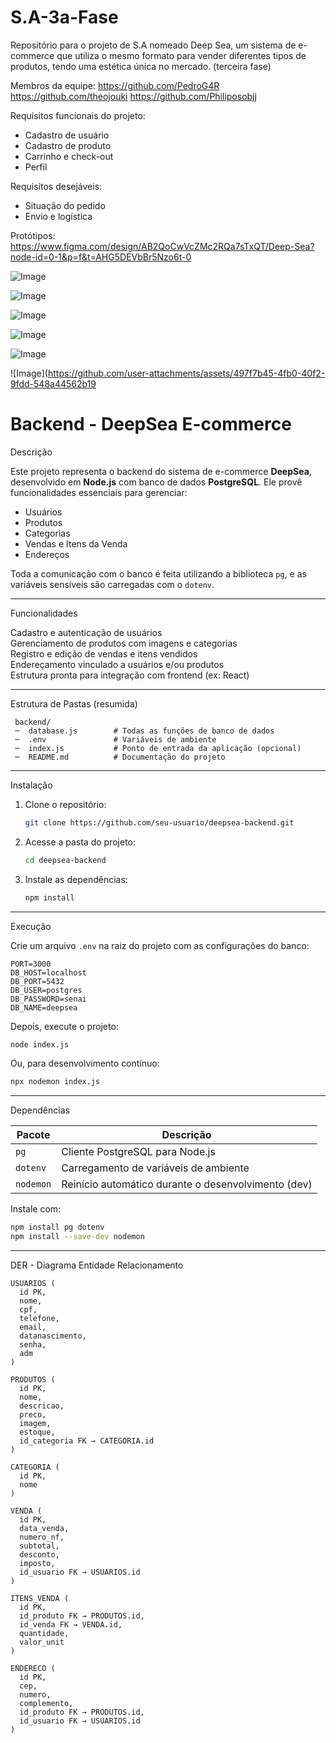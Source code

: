# S.A-3a-Fase
Repositório para o projeto de S.A nomeado Deep Sea, um sistema de e-commerce que utiliza o mesmo formato para vender diferentes tipos de produtos, tendo uma estética única no mercado. (terceira fase)

Membros da equipe:
https://github.com/PedroG4R
https://github.com/theojouki
https://github.com/Philiposobjj

Requisitos funcionais do projeto:
- Cadastro de usuário 
- Cadastro de produto
- Carrinho e check-out
- Perfil

Requisitos desejáveis:

- Situação do pedido
- Envio e logística

Protótipos:
https://www.figma.com/design/AB2QoCwVcZMc2RQa7sTxQT/Deep-Sea?node-id=0-1&p=f&t=AHG5DEVbBr5Nzo6t-0

![Image](https://github.com/user-attachments/assets/7d324443-bd4b-461b-a02b-633f31dd0846)

![Image](https://github.com/user-attachments/assets/f46bbf9b-befe-4434-ad95-1b538f6dc97a)

![Image](https://github.com/user-attachments/assets/7b03e20b-8530-4246-856b-4d42c713802c)

![Image](https://github.com/user-attachments/assets/cab0b04a-123f-4412-a12b-786a431c5135)

![Image](https://github.com/user-attachments/assets/6c052da2-3efe-4695-b16c-d6221cdbdc8e)

![Image](https://github.com/user-attachments/assets/497f7b45-4fb0-40f2-9fdd-548a44562b19



#  Backend - DeepSea E-commerce

 Descrição

Este projeto representa o backend do sistema de e-commerce **DeepSea**, desenvolvido em **Node.js** com banco de dados **PostgreSQL**. Ele provê funcionalidades essenciais para gerenciar:

- Usuários
- Produtos
- Categorias
- Vendas e Itens da Venda
- Endereços

Toda a comunicação com o banco é feita utilizando a biblioteca `pg`, e as variáveis sensíveis são carregadas com o `dotenv`.

---

 Funcionalidades

 Cadastro e autenticação de usuários  
 Gerenciamento de produtos com imagens e categorias  
 Registro e edição de vendas e itens vendidos  
 Endereçamento vinculado a usuários e/ou produtos  
 Estrutura pronta para integração com frontend (ex: React)

---

 Estrutura de Pastas (resumida)

```
 backend/
 ─  database.js        # Todas as funções de banco de dados
 ─  .env               # Variáveis de ambiente
 ─  index.js           # Ponto de entrada da aplicação (opcional)
 ─  README.md          # Documentação do projeto
```

---

 Instalação

1. Clone o repositório:
   ```bash
   git clone https://github.com/seu-usuario/deepsea-backend.git
   ```

2. Acesse a pasta do projeto:
   ```bash
   cd deepsea-backend
   ```

3. Instale as dependências:
   ```bash
   npm install
   ```

---

 Execução

Crie um arquivo `.env` na raiz do projeto com as configurações do banco:

```
PORT=3000
DB_HOST=localhost
DB_PORT=5432
DB_USER=postgres
DB_PASSWORD=senai
DB_NAME=deepsea
```

Depois, execute o projeto:

```bash
node index.js
```

Ou, para desenvolvimento contínuo:

```bash
npx nodemon index.js
```

---

Dependências

| Pacote       | Descrição                                |
|--------------|-------------------------------------------|
| `pg`         | Cliente PostgreSQL para Node.js           |
| `dotenv`     | Carregamento de variáveis de ambiente     |
| `nodemon`    | Reinício automático durante o desenvolvimento (dev) |

Instale com:

```bash
npm install pg dotenv
npm install --save-dev nodemon
```

---

DER - Diagrama Entidade Relacionamento

```
USUARIOS (
  id PK,
  nome,
  cpf,
  telefone,
  email,
  datanascimento,
  senha,
  adm
)

PRODUTOS (
  id PK,
  nome,
  descricao,
  preco,
  imagem,
  estoque,
  id_categoria FK → CATEGORIA.id
)

CATEGORIA (
  id PK,
  nome
)

VENDA (
  id PK,
  data_venda,
  numero_nf,
  subtotal,
  desconto,
  imposto,
  id_usuario FK → USUARIOS.id
)

ITENS_VENDA (
  id PK,
  id_produto FK → PRODUTOS.id,
  id_venda FK → VENDA.id,
  quantidade,
  valor_unit
)

ENDERECO (
  id PK,
  cep,
  numero,
  complemento,
  id_produto FK → PRODUTOS.id,
  id_usuario FK → USUARIOS.id
)

